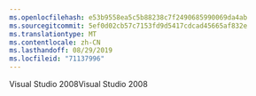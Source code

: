 ```yaml
---
ms.openlocfilehash: e53b9558ea5c5b88238c7f2490685990069da4ab
ms.sourcegitcommit: 5ef0d02cb57c7153fd9d5417cdcad45665af832e
ms.translationtype: MT
ms.contentlocale: zh-CN
ms.lasthandoff: 08/29/2019
ms.locfileid: "71137996"
---
```

<span data-ttu-id="32e7d-101">Visual Studio 2008</span><span class="sxs-lookup"><span data-stu-id="32e7d-101">Visual Studio 2008</span></span>